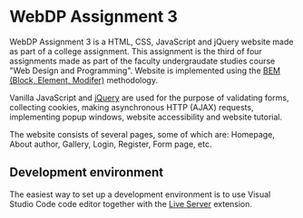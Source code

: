 # WebDP Assignment 3

WebDP Assignment 3 is a HTML, CSS, JavaScript and jQuery website made as part of a college assignment.
This assignment is the third of four assignments made as part of the faculty undergraudate studies course "Web Design and Programming".
Website is implemented using the [BEM (Block, Element, Modifer)](https://en.bem.info/methodology/) methodology.

Vanilla JavaScript and [jQuery](https://jquery.com/) are used for the purpose of validating forms, collecting cookies, making asynchronous HTTP (AJAX) requests, implementing popup windows, 
website accessibility and website tutorial.

The website consists of several pages, some of which are: Homepage, About author, Gallery, Login, Register, Form page, etc.

## Development environment

The easiest way to set up a development environment is to use Visual Studio Code code editor
together with the [Live Server](https://marketplace.visualstudio.com/items?itemName=ritwickdey.LiveServer) extension.
